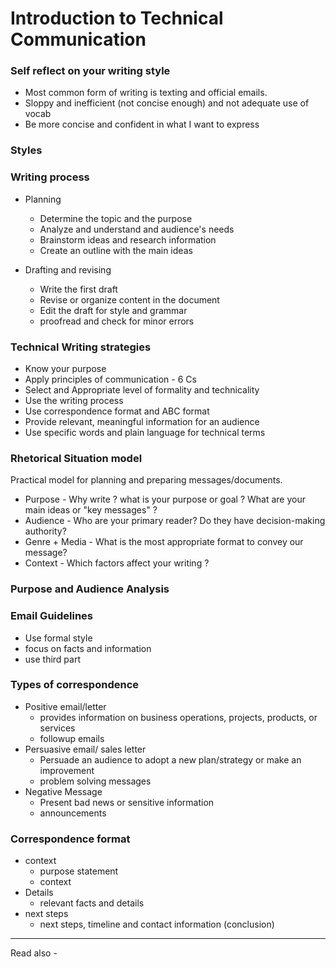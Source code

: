 # Introduction to Technical Communication
### Self reflect on your writing style
- Most common form of writing is texting and official emails.
- Sloppy and inefficient (not concise enough) and not adequate use of vocab
- Be more concise and confident in what I want to express

### Styles

### Writing process
- Planning
	- Determine the topic and the purpose
	- Analyze and understand and audience's needs
	- Brainstorm ideas and research information
	- Create an outline with the main ideas

- Drafting and revising
	- Write the first draft
	- Revise or organize content in the document
	- Edit the draft for style and grammar
	- proofread and check for minor errors


### Technical Writing strategies
- Know your purpose
- Apply principles of communication - 6 Cs
- Select and Appropriate level of formality and technicality 
- Use the writing process
- Use correspondence format and ABC format
- Provide relevant, meaningful information for an audience
- Use specific words and plain language for technical terms

### Rhetorical Situation model
Practical model for planning and preparing messages/documents.
- Purpose - Why write ? what is your purpose or goal ? What are your main ideas or "key messages" ?
- Audience - Who are your primary reader? Do they have decision-making authority?
- Genre + Media -  What is the most appropriate format to convey our message?
- Context - Which factors affect your writing ?

### Purpose and Audience Analysis




### Email Guidelines

- Use formal style 
- focus on facts and information
- use third part 




### Types of correspondence

- Positive email/letter
	- provides information on business operations, projects, products, or services 
	- followup emails
- Persuasive email/ sales letter
	- Persuade an audience to adopt a new plan/strategy or make an improvement
	- problem solving messages
- Negative Message
	- Present bad news or sensitive information
	- announcements

### Correspondence format

- context 
	- purpose statement
	- context
- Details
	- relevant facts and details
- next steps
	- next steps, timeline and contact information (conclusion)




---
Read also - 